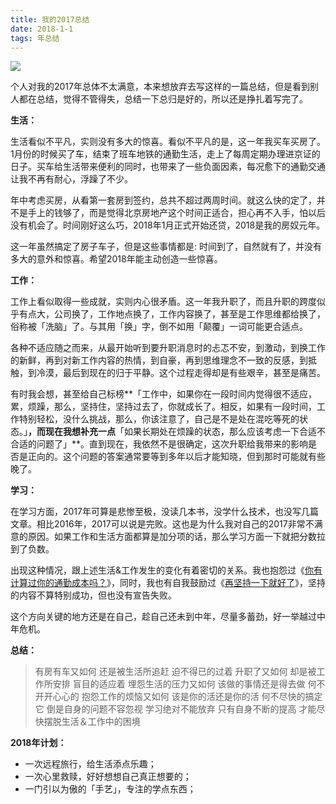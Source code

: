 ```yaml
---
title: 我的2017总结
date: 2018-1-1
tags: 年总结
---
```


![](/image/about_summary/goalFor2018.png)

个人对我的2017年总体不太满意，本来想放弃去写这样的一篇总结，但是看到别人都在总结，觉得不管得失，总结一下总归是好的，所以还是挣扎着写完了。

**生活：**

生活看似不平凡，实则没有多大的惊喜。看似不平凡的是，这一年我买车买房了。1月份的时候买了车，结束了班车地铁的通勤生活，走上了每周定期办理进京证的日子。买车给生活带来便利的同时，也带来了一些负面因素，每况愈下的通勤交通让我不再有耐心，浮躁了不少。

年中考虑买房，从看第一套房到签约，总共不超过两周时间。就这么快的定了，并不是手上的钱够了，而是觉得北京房地产这个时间正适合，担心再不入手，怕以后没有机会了。时间刚好这么巧，2018年1月正式开始还贷，2018是我的房奴元年。

这一年虽然搞定了房子车子，但是这些事情都是: 时间到了，自然就有了，并没有多大的意外和惊喜。希望2018年能主动创造一些惊喜。

**工作：**

工作上看似取得一些成就，实则内心很矛盾。这一年我升职了，而且升职的跨度似乎有点大，公司换了，工作地点换了，工作内容换了，甚至是工作思维都给换了，俗称被「洗脑」了。与其用「换」字，倒不如用「颠覆」一词可能更合适点。

各种不适应随之而来，从最开始听到要升职消息时的忐忑不安，到激动，到换工作的新鲜，再到对新工作内容的热情，到自豪，再到思维理念不一致的反感，到抵触，到冷漠，最后到现在的归于平静。这个过程走得却是有些艰辛，甚至是痛苦。

有时我会想，甚至给自己标榜**「工作中，如果你在一段时间内觉得很不适应，累，烦躁，那么，坚持住，坚持过去了，你就成长了。相反，如果有一段时间，工作特别轻松，没什么挑战，那么，你该注意了，自己是不是处在混吃等死的状态。」**，而现在我想补充一点**「如果长期处在烦躁的状态，那么应该考虑一下合适不合适的问题了」**。直到现在，我依然不是很确定，这次升职给我带来的影响是否是正向的。这个问题的答案通常要等到多年以后才能知晓，但到那时可能就有些晚了。

**学习：**

在学习方面，2017年可算是悲惨至极，没读几本书，没学什么技术，也没写几篇文章。相比2016年，2017可以说是完败。这也是为什么我对自己的2017非常不满意的原因。如果工作和生活方面都算是加分项的话，那么学习方面一下就把分数拉到了负数。

出现这种情况，跟上述生活&工作发生的变化有着密切的关系。我也抱怨过《[你有计算过你的通勤成本吗？](/post/life/2017-12-06-commuting-costs)》，同时，我也有自我鼓励过《[再坚持一下就好了](/post/life/2017-11-07-persist)》，坚持的内容不算特别成功，但也没有宣告失败。

这个方向关键的地方还是在自己，趁自己还未到中年，尽量多蓄劲，好一举越过中年危机。

**总结：**

> 有房有车又如何
> 还是被生活所追赶 迫不得已的过着
> 升职了又如何
> 却是被工作所安排 盲目的适应着
> 埋怨生活的压力又如何
> 该做的事情还是得去做 何不开开心心的
> 抱怨工作的烦恼又如何
> 该是你的活还是你的活 何不尽快的搞定它
> 倒是自身的问题不容忽视
> 学习绝对不能放弃
> 只有自身不断的提高
> 才能尽快摆脱生活＆工作中的困境

**2018年计划：**

- 一次远程旅行，给生活添点乐趣；
- 一次心里救赎，好好想想自己真正想要的；
- 一门引以为傲的「手艺」，专注的学点东西；